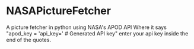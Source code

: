 # NASAPictureFetcher
A picture fetcher in python using NASA's APOD API
Where it says "apod_key = 'api_key=' # Generated API key" enter your api key inside the end of the quotes.

